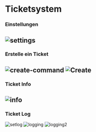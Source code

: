 **Ticketsystem**
========
### Einstellungen
![settings](https://moon.is-inside.me/p27YPXoE.png)
------------

### Erstelle ein Ticket 
![create-command](https://moon.is-inside.me/4NZXE6xT.png)
![Create](https://moon.is-inside.me/EZvS5OAg.png)
------------

### Ticket Info 
![info](https://moon.is-inside.me/XCHHqfC1.png)
---------------

### Ticket Log 
![setlog](https://moon.is-inside.me/ZUJL01Ju.png)
![logging](https://moon.is-inside.me/iUIeujEW.png)
![logging2](https://moon.is-inside.me/m5YtmPOT.png)
